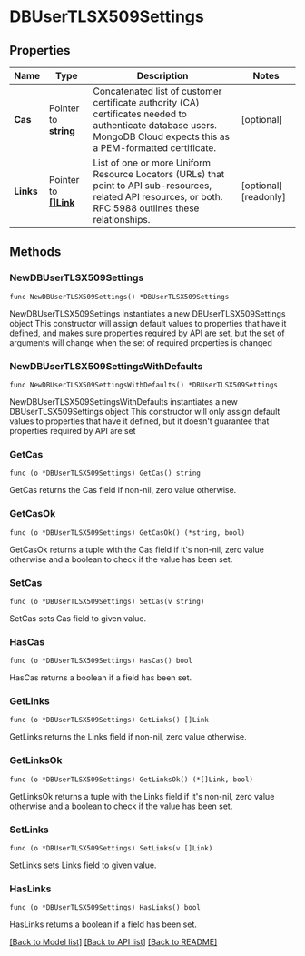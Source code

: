 # DBUserTLSX509Settings

## Properties

Name | Type | Description | Notes
------------ | ------------- | ------------- | -------------
**Cas** | Pointer to **string** | Concatenated list of customer certificate authority (CA) certificates needed to authenticate database users. MongoDB Cloud expects this as a PEM-formatted certificate. | [optional] 
**Links** | Pointer to [**[]Link**](Link.md) | List of one or more Uniform Resource Locators (URLs) that point to API sub-resources, related API resources, or both. RFC 5988 outlines these relationships. | [optional] [readonly] 

## Methods

### NewDBUserTLSX509Settings

`func NewDBUserTLSX509Settings() *DBUserTLSX509Settings`

NewDBUserTLSX509Settings instantiates a new DBUserTLSX509Settings object
This constructor will assign default values to properties that have it defined,
and makes sure properties required by API are set, but the set of arguments
will change when the set of required properties is changed

### NewDBUserTLSX509SettingsWithDefaults

`func NewDBUserTLSX509SettingsWithDefaults() *DBUserTLSX509Settings`

NewDBUserTLSX509SettingsWithDefaults instantiates a new DBUserTLSX509Settings object
This constructor will only assign default values to properties that have it defined,
but it doesn't guarantee that properties required by API are set

### GetCas

`func (o *DBUserTLSX509Settings) GetCas() string`

GetCas returns the Cas field if non-nil, zero value otherwise.

### GetCasOk

`func (o *DBUserTLSX509Settings) GetCasOk() (*string, bool)`

GetCasOk returns a tuple with the Cas field if it's non-nil, zero value otherwise
and a boolean to check if the value has been set.

### SetCas

`func (o *DBUserTLSX509Settings) SetCas(v string)`

SetCas sets Cas field to given value.

### HasCas

`func (o *DBUserTLSX509Settings) HasCas() bool`

HasCas returns a boolean if a field has been set.
### GetLinks

`func (o *DBUserTLSX509Settings) GetLinks() []Link`

GetLinks returns the Links field if non-nil, zero value otherwise.

### GetLinksOk

`func (o *DBUserTLSX509Settings) GetLinksOk() (*[]Link, bool)`

GetLinksOk returns a tuple with the Links field if it's non-nil, zero value otherwise
and a boolean to check if the value has been set.

### SetLinks

`func (o *DBUserTLSX509Settings) SetLinks(v []Link)`

SetLinks sets Links field to given value.

### HasLinks

`func (o *DBUserTLSX509Settings) HasLinks() bool`

HasLinks returns a boolean if a field has been set.

[[Back to Model list]](../README.md#documentation-for-models) [[Back to API list]](../README.md#documentation-for-api-endpoints) [[Back to README]](../README.md)


